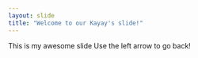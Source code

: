```yaml
---
layout: slide
title: "Welcome to our Kayay's slide!"
---
```

This is my awesome slide
Use the left arrow to go back!